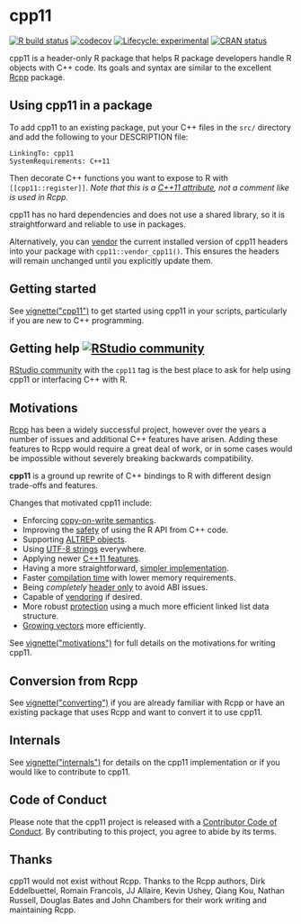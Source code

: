 # cpp11

<!-- badges: start -->
[![R build status](https://github.com/r-lib/cpp11/workflows/R-CMD-check/badge.svg)](https://github.com/r-lib/cpp11/actions)
[![codecov](https://codecov.io/gh/r-lib/cpp11/branch/master/graph/badge.svg?token=EEWYoCYxQ2)](https://codecov.io/gh/r-lib/cpp11)
[![Lifecycle: experimental](https://img.shields.io/badge/lifecycle-experimental-orange.svg)](https://www.tidyverse.org/lifecycle/#experimental)
[![CRAN status](https://www.r-pkg.org/badges/version/cpp11)](https://CRAN.R-project.org/package=cpp11)
<!-- badges: end -->

cpp11 is a header-only R package that helps R package developers handle R objects with C++ code.
Its goals and syntax are similar to the excellent [Rcpp](https://cran.r-project.org/package=Rcpp) package.

## Using cpp11 in a package

To add cpp11 to an existing package, put your C++ files in the `src/` directory and add the following to your DESCRIPTION file:

```
LinkingTo: cpp11
SystemRequirements: C++11
```

Then decorate C++ functions you want to expose to R with `[[cpp11::register]]`. 
*Note that this is a [C++11 attribute](https://en.cppreference.com/w/cpp/language/attributes), not a comment like is used in Rcpp.*

cpp11 has no hard dependencies and does not use a shared library, so it is straightforward and reliable to use in packages.

Alternatively, you can [vendor](https://cpp11.r-lib.org/articles/motivations.html#vendoring) the current installed version of cpp11 headers into your package with `cpp11::vendor_cpp11()`.
This ensures the headers will remain unchanged until you explicitly update them.

## Getting started

See [vignette("cpp11")](https://cpp11.r-lib.org/articles/cpp11.html) to get started using cpp11 in your scripts, particularly if you are new to C++ programming.

## Getting help [![RStudio community](https://img.shields.io/badge/community-cpp11-blue?style=social&logo=rstudio&logoColor=75AADB)](https://community.rstudio.com/new-topic?category=Package%20development&tags=cpp11)

[RStudio community](https://community.rstudio.com/new-topic?category=Package%20development&tags=cpp11) with the `cpp11` tag is the best place to ask for help using cpp11 or interfacing C++ with R.

## Motivations

[Rcpp](https://cran.r-project.org/package=Rcpp) has been a widely successful project, however over the years a number of issues and additional C++ features have arisen.
Adding these features to Rcpp would require a great deal of work, or in some cases would be impossible without severely breaking backwards compatibility.

**cpp11** is a ground up rewrite of C++ bindings to R with different design trade-offs and features.

Changes that motivated cpp11 include:

- Enforcing [copy-on-write semantics](https://cpp11.r-lib.org/articles/motivations.html#copy-on-write-semantics).
- Improving the [safety](https://cpp11.r-lib.org/articles/motivations.html#improve-safety) of using the R API from C++ code.
- Supporting [ALTREP objects](https://cpp11.r-lib.org/articles/motivations.html#altrep-support).
- Using [UTF-8 strings](https://cpp11.r-lib.org/articles/motivations.html#utf-8-everywhere) everywhere.
- Applying newer [C++11 features](https://cpp11.r-lib.org/articles/motivations.html#c11-features).
- Having a more straightforward, [simpler implementation](https://cpp11.r-lib.org/articles/motivations.html#simpler-implementation).
- Faster [compilation time](https://cpp11.r-lib.org/articles/motivations.html#compilation-speed) with lower memory requirements.
- Being *completely* [header only](https://cpp11.r-lib.org/articles/motivations.html#header-only) to avoid ABI issues.
- Capable of [vendoring](https://cpp11.r-lib.org/articles/motivations.html#vendoring) if desired.
- More robust [protection](https://cpp11.r-lib.org/articles/motivations.html#protection) using a much more efficient linked list data structure.
- [Growing vectors](https://cpp11.r-lib.org/articles/motivations.html#growing-vectors) more efficiently.

See [vignette("motivations")](https://cpp11.r-lib.org/articles/motivations.html) for full details on the motivations for writing cpp11.

## Conversion from Rcpp

See [vignette("converting")](https://cpp11.r-lib.org/articles/converting.html) if you are already familiar with Rcpp or have an existing package that uses Rcpp and want to convert it to use cpp11.

## Internals

See [vignette("internals")](https://cpp11.r-lib.org/articles/internals.html) for details on the cpp11 implementation or if you would like to contribute to cpp11.

## Code of Conduct

Please note that the cpp11 project is released with a [Contributor Code of Conduct](https://cpp11.r-lib.org/CODE_OF_CONDUCT.html). By contributing to this project, you agree to abide by its terms.

## Thanks

cpp11 would not exist without Rcpp.
Thanks to the Rcpp authors, Dirk Eddelbuettel, Romain Francois, JJ Allaire, Kevin Ushey, Qiang Kou, Nathan Russell, Douglas Bates and John Chambers for their work writing and maintaining Rcpp.
